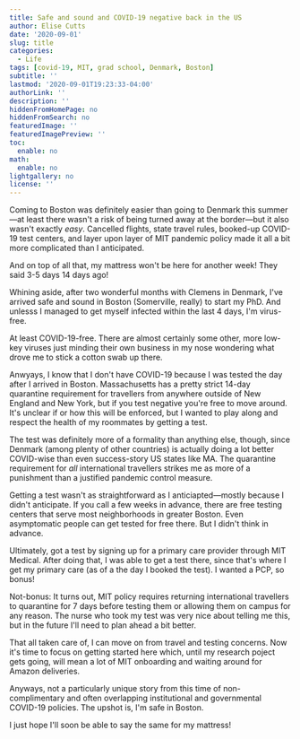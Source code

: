 ```yaml
---
title: Safe and sound and COVID-19 negative back in the US
author: Elise Cutts
date: '2020-09-01'
slug: title
categories:
  - Life
tags: [covid-19, MIT, grad school, Denmark, Boston]
subtitle: ''
lastmod: '2020-09-01T19:23:33-04:00'
authorLink: ''
description: ''
hiddenFromHomePage: no
hiddenFromSearch: no
featuredImage: ''
featuredImagePreview: ''
toc:
  enable: no
math:
  enable: no
lightgallery: no
license: ''
---
```


Coming to Boston was definitely easier than going to Denmark this summer—at least there wasn't a risk of being turned away at the border—but it also wasn't exactly *easy*. Cancelled flights, state travel rules, booked-up COVID-19 test centers, and layer upon layer of MIT pandemic policy made it all a bit more complicated than I anticipated.

And on top of all that, my mattress won't be here for another week! They said 3-5 days 14 days ago!

<!--more-->

Whining aside, after two wonderful months with Clemens in Denmark, I've arrived safe and sound in Boston (Somerville, really) to start my PhD. And unlesss I managed to get myself infected within the last 4 days, I'm virus-free.

At least COVID-19-free. There are almost certainly some other, more low-key viruses just minding their own business in my nose wondering what drove me to stick a cotton swab up there.

Anwyays, I know that I don't have COVID-19 because I was tested the day after I arrived in Boston. Massachusetts has a pretty strict 14-day quarantine requirement for travellers from anywhere outside of New England and New York, but if you test negative you're free to move around. It's unclear if or how this will be enforced, but I wanted to play along and respect the health of my roommates by getting a test.

The test was definitely more of a formality than anything else, though, since Denmark (among plenty of other countries) is actually doing a lot better COVID-wise than even success-story US states like MA. The quarantine requirement for *all* international travellers strikes me as more of a punishment than a justified pandemic control measure.

Getting a test wasn't as straightforward as I anticiapted—mostly because I didn't anticipate. If you call a few weeks in advance, there are free testing centers that serve most neighborhoods in greater Boston. Even asymptomatic people can get tested for free there. But I didn't think in advance.

Ultimately, got a test by signing up for a primary care provider through MIT Medical. After doing that, I was able to get a test there, since that's where I get my primary care (as of a the day I booked the test). I wanted a PCP, so bonus!

Not-bonus: It turns out, MIT policy requires returning international travellers to quarantine for 7 days before testing them or allowing them on campus for any reason. The nurse who took my test was very nice about telling me this, but in the future I'll need to plan ahead a bit better.

That all taken care of, I can move on from travel and testing concerns. Now it's time to focus on getting started here which, until my research poject gets going, will mean a lot of MIT onboarding and waiting around for Amazon deliveries.

Anyways, not a particularly unique story from this time of non-complimentary and often overlapping institutional and governmental COVID-19 policies. The upshot is, I'm safe in Boston. 

I just hope I'll soon be able to say the same for my mattress!